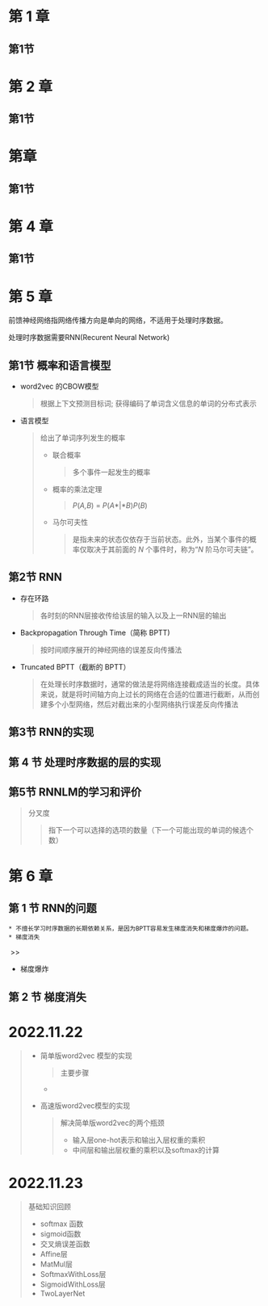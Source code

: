 # 第 1 章

## 第1节





# 第 2 章

## 第1节





# 第章

## 第1节





# 第 4 章

## 第1节



# 第 5 章

前馈神经网络指网络传播方向是单向的网络，不适用于处理时序数据。

处理时序数据需要RNN(Recurent Neural Network)

## 第1节 概率和语言模型

* word2vec 的CBOW模型

  > 根据上下文预测目标词; 获得编码了单词含义信息的单词的分布式表示

* 语言模型

  > 给出了单词序列发生的概率
  >
  > * 联合概率
  >
  >   > 多个事件一起发生的概率
  >
  > * 概率的乘法定理
  >
  >   > *P*(*A,B*) = *P*(*A**|**B*)*P*(*B*)
  >
  > * 马尔可夫性
  >
  >   > 是指未来的状态仅依存于当前状态。此外，当某个事件的概率仅取决于其前面的 *N* 个事件时，称为“*N* 阶马尔可夫链”。

## 第2节 RNN

* 存在环路

  > 各时刻的RNN层接收传给该层的输入以及上一RNN层的输出

* Backpropagation Through Time（简称 BPTT)

  > 按时间顺序展开的神经网络的误差反向传播法

* Truncated BPTT（截断的 BPTT）

  > 在处理长时序数据时，通常的做法是将网络连接截成适当的长度。具体来说，就是将时间轴方向上过长的网络在合适的位置进行截断，从而创建多个小型网络，然后对截出来的小型网络执行误差反向传播法

## 第3节 RNN的实现



## 第 4 节 处理时序数据的层的实现



## 第5节 RNNLM的学习和评价

> 分叉度
>
> > 指下一个可以选择的选项的数量（下一个可能出现的单词的候选个数）



# 第 6 章

## 第 1 节  RNN的问题

	* 不擅长学习时序数据的长期依赖关系，是因为BPTT容易发生梯度消失和梯度爆炸的问题。
	* 梯度消失

​		>> 

 * 梯度爆炸

## 第 2 节 梯度消失







# 2022.11.22

> * 简单版word2vec 模型的实现
>
>   > 主要步骤
>
>   * 
>
> * 高速版word2vec模型的实现
>
>   > 解决简单版word2vec的两个瓶颈
>   >
>   > * 输入层one-hot表示和输出入层权重的乘积
>   > * 中间层和输出层权重的乘积以及softmax的计算

# 2022.11.23

> 基础知识回顾
>
> * softmax 函数
> * sigmoid函数
> * 交叉熵误差函数
> * Affine层
> * MatMul层
> * SoftmaxWithLoss层
> * SigmoidWithLoss层
> * TwoLayerNet
>
> 